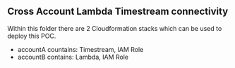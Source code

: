 ## Cross Account Lambda Timestream connectivity 
Within this folder there are 2 Cloudformation stacks which can be used to deploy this POC.
- accountA countains: Timestream, IAM Role
- accountB contains: Lambda, IAM Role